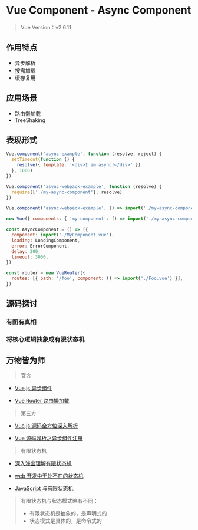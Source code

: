 # Vue Component - Async Component

> Vue Version：v2.6.11

## 作用特点

- 异步解析
- 按需加载
- 缓存复用

## 应用场景

- 路由懒加载
- TreeShaking

## 表现形式

```js
Vue.component('async-example', function (resolve, reject) {
  setTimeout(function () {
    resolve({ template: '<div>I am async!</div>' })
  }, 1000)
})
```

```js
Vue.component('async-webpack-example', function (resolve) {
  require(['./my-async-component'], resolve)
})
```

```js
Vue.component('async-webpack-example', () => import('./my-async-component'))
```

```js
new Vue({ components: { 'my-component': () => import('./my-async-component') } })
```

```js
const AsyncComponent = () => ({
  component: import('./MyComponent.vue'),
  loading: LoadingComponent,
  error: ErrorComponent,
  delay: 200,
  timeout: 3000,
})
```

```js
const router = new VueRouter({
  routes: [{ path: '/foo', component: () => import('./Foo.vue') }],
})
```

## 源码探讨

### 有图有真相

### 将核心逻辑抽象成有限状态机

## 万物皆为师

> 官方

- [Vue.js 异步组件](https://cn.vuejs.org/v2/guide/components-dynamic-async.html#%E5%BC%82%E6%AD%A5%E7%BB%84%E4%BB%B6)

- [Vue Router 路由懒加载](https://router.vuejs.org/zh/guide/advanced/lazy-loading.html)

> 第三方

- [Vue.js 源码全方位深入解析](https://coding.imooc.com/class/chapter/228.html#Anchor)

- [Vue 源码浅析之异步组件注册](https://segmentfault.com/a/1190000019485927)

> 有限状态机

- [深入浅出理解有限状态机](https://zhuanlan.zhihu.com/p/46347732)

- [web 开发中无处不在的状态机](https://zhuanlan.zhihu.com/p/26524390)

- [JavaScript 与有限状态机](http://www.ruanyifeng.com/blog/2013/09/finite-state_machine_for_javascript.html)

> 有限状态机与状态模式略有不同：
>
> - 有限状态机是抽象的，是声明式的
> - 状态模式是具体的，是命令式的
